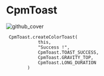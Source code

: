 # CpmToast

![github_cover](https://user-images.githubusercontent.com/22660204/139278582-9a00616f-bb18-4732-a0ba-75b27220d668.png)

```
 CpmToast.createColorToast(
            this,
            "Success !",
            CpmToast.TOAST_SUCCESS,
            CpmToast.GRAVITY_TOP,
            CpmToast.LONG_DURATION
        )
```
